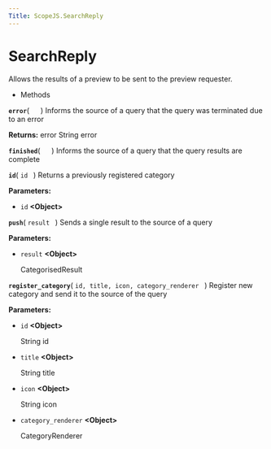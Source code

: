 ```yaml
---
Title: ScopeJS.SearchReply
---
```

        
SearchReply
===========

Allows the results of a preview to be sent to the preview requester.

-   Methods

<span id="error"></span>
**`error`**( `  ` )
Informs the source of a query that the query was terminated due to an error

**Returns:**
error String error

<span id="finished"></span>
**`finished`**( `  ` )
Informs the source of a query that the query results are complete

<span id="id"></span>
**`id`**( `id ` )
Returns a previously registered category

**Parameters:**
-   `id` **&lt;Object&gt;**

<span id="push"></span>
**`push`**( `result ` )
Sends a single result to the source of a query

**Parameters:**
-   `result` **&lt;Object&gt;**

    CategorisedResult

<span id="register_category"></span>
**`register_category`**( `id, title, icon, category_renderer ` )
Register new category and send it to the source of the query

**Parameters:**
-   `id` **&lt;Object&gt;**

    String id

-   `title` **&lt;Object&gt;**

    String title

-   `icon` **&lt;Object&gt;**

    String icon

-   `category_renderer` **&lt;Object&gt;**

    CategoryRenderer

